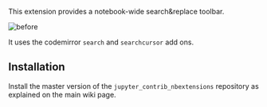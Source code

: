 This extension provides a notebook-wide search&replace toolbar.

![before](https://raw.github.com/ipython-contrib/jupyter_contrib_nbextensions/master/usability/search-replace/icon.png)

It uses the codemirror `search` and `searchcursor` add ons.  

## Installation
Install the master version of the `jupyter_contrib_nbextensions` repository as explained on the main wiki page.
